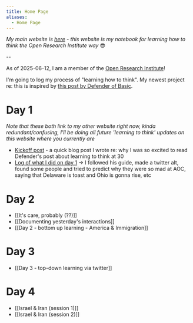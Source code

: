 ```yaml
---
title: Home Page
aliases:
  - Home Page
---
```

*My main website is [here](https://www.alexislearning.me/) - this website is my notebook for learning how to think the Open Research Institute way* 😎

--

As of 2025-06-12, I am a member of the [Open Research Institute](https://defenderofthebasic.substack.com/p/how-do-we-bootstrap-the-open-research?utm_source=profile&utm_medium=reader2)!

I'm going to log my process of "learning how to think". My newest project re: this is inspired by [this post by Defender of Basic](https://defenderofthebasic.substack.com/p/geoffrey-hinton-on-developing-your). 

# Day 1
*Note that these both link to my other website right now, kinda redundant/confusing, I'll be doing all future 'learning to think' updates on this website where you currently are*

- [Kickoff post](https://www.alexislearning.me/learning-how-to-think/) - a quick blog post I wrote re: why I was so excited to read Defender's post about learning to think at 30
- [Log of what I did on day 1](https://www.alexislearning.me/learning/2025-06-11-learning-to-think-day-1/) → I followed his guide, made a twitter alt, found some people and tried to predict why they were so mad at AOC, saying that Delaware is toast and Ohio is gonna rise, etc
# Day 2
- [[It's care, probably (??)]]
- [[Documenting yesterday's interactions]]
- [[Day 2 - bottom up learning - America & Immigration]]
# Day 3
- [[Day 3 - top-down learning via twitter]]
# Day 4
- [[Israel & Iran (session 1)]]
- [[Israel & Iran (session 2)]]